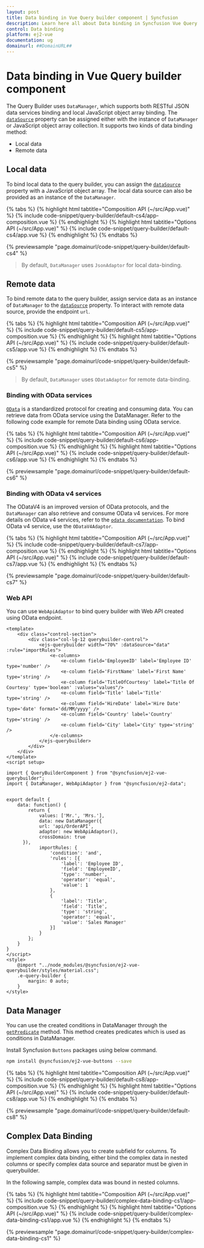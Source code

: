 ```yaml
---
layout: post
title: Data binding in Vue Query builder component | Syncfusion
description: Learn here all about Data binding in Syncfusion Vue Query builder component of Syncfusion Essential JS 2 and more.
control: Data binding 
platform: ej2-vue
documentation: ug
domainurl: ##DomainURL##
---
```


# Data binding in Vue Query builder component

The Query Builder uses `DataManager`, which supports both RESTful JSON data services binding and local JavaScript object array binding. The [`dataSource`](https://ej2.syncfusion.com/vue/documentation/api/query-builder/#datasource) property can be assigned either with the instance of `DataManager` or JavaScript object array collection. It supports two kinds of data binding method:

* Local data
* Remote data

## Local data

To bind local data to the query builder, you can assign the [`dataSource`](https://ej2.syncfusion.com/vue/documentation/api/query-builder/#datasource) property  with a JavaScript object array. The local data source can also be provided as an instance of the `DataManager`.

{% tabs %}
{% highlight html tabtitle="Composition API (~/src/App.vue)" %}
{% include code-snippet/query-builder/default-cs4/app-composition.vue %}
{% endhighlight %}
{% highlight html tabtitle="Options API (~/src/App.vue)" %}
{% include code-snippet/query-builder/default-cs4/app.vue %}
{% endhighlight %}
{% endtabs %}
        
{% previewsample "page.domainurl/code-snippet/query-builder/default-cs4" %}

> By default, `DataManager` uses `JsonAdaptor` for local data-binding.

## Remote data

To bind remote  data to the query builder, assign service data as an instance of  `DataManager` to the [`dataSource`](https://ej2.syncfusion.com/vue/documentation/api/query-builder/#datasource) property. To interact with remote data source, provide the endpoint `url`.

{% tabs %}
{% highlight html tabtitle="Composition API (~/src/App.vue)" %}
{% include code-snippet/query-builder/default-cs5/app-composition.vue %}
{% endhighlight %}
{% highlight html tabtitle="Options API (~/src/App.vue)" %}
{% include code-snippet/query-builder/default-cs5/app.vue %}
{% endhighlight %}
{% endtabs %}
        
{% previewsample "page.domainurl/code-snippet/query-builder/default-cs5" %}

> By default, `DataManager` uses `ODataAdaptor` for remote data-binding.

### Binding with OData services

[`OData`](https://www.odata.org/documentation/odata-version-3-0/) is a standardized protocol for creating and consuming data. You can retrieve data from OData service using the DataManager. Refer to the following code example for remote Data binding using OData service.

{% tabs %}
{% highlight html tabtitle="Composition API (~/src/App.vue)" %}
{% include code-snippet/query-builder/default-cs6/app-composition.vue %}
{% endhighlight %}
{% highlight html tabtitle="Options API (~/src/App.vue)" %}
{% include code-snippet/query-builder/default-cs6/app.vue %}
{% endhighlight %}
{% endtabs %}
        
{% previewsample "page.domainurl/code-snippet/query-builder/default-cs6" %}

### Binding with OData v4 services

The ODataV4 is an improved version of OData protocols, and the `DataManager` can also retrieve and consume OData v4 services. For more details on OData v4 services, refer to the [`odata documentation`](http://docs.oasis-open.org/odata/odata/v4.0/errata03/os/complete/part1-protocol/odata-v4.0-errata03-os-part1-protocol-complete.html#_Toc453752197). To bind OData v4 service, use the `ODataV4Adaptor`.

{% tabs %}
{% highlight html tabtitle="Composition API (~/src/App.vue)" %}
{% include code-snippet/query-builder/default-cs7/app-composition.vue %}
{% endhighlight %}
{% highlight html tabtitle="Options API (~/src/App.vue)" %}
{% include code-snippet/query-builder/default-cs7/app.vue %}
{% endhighlight %}
{% endtabs %}
        
{% previewsample "page.domainurl/code-snippet/query-builder/default-cs7" %}

### Web API

You can use `WebApiAdaptor` to bind query builder with Web API created using OData endpoint.

```
<template>
    <div class="control-section">
        <div class="col-lg-12 querybuilder-control">
            <ejs-querybuilder width="70%" :dataSource="data" :rule="importRules">
                <e-columns>
                    <e-column field='EmployeeID' label='Employee ID' type='number' />
                    <e-column field='FirstName' label='First Name' type='string' />
                    <e-column field='TitleOfCourtesy' label='Title Of Courtesy' type='boolean' :values="values"/>
                    <e-column field='Title' label='Title' type='string' />
                    <e-column field='HireDate' label='Hire Date' type='date' format='dd/MM/yyyy' />
                    <e-column field='Country' label='Country' type='string' />
                    <e-column field='City' label='City' type='string' />
                </e-columns>
            </ejs-querybuilder>
        </div>
    </div>
</template>
<script setup>

import { QueryBuilderComponent } from "@syncfusion/ej2-vue-querybuilder";
import { DataManager, WebApiAdaptor } from "@syncfusion/ej2-data";


export default {
    data: function() {
        return {
            values: ['Mr.', 'Mrs.'],
            data: new DataManager({
            url: 'api/OrderAPI',
            adaptor: new WebApiAdaptor(),
            crossDomain: true
      }),
            importRules: {
                'condition': 'and',
                'rules': [{
                    'label': 'Employee ID',
                    'field': 'EmployeeID',
                    'type': 'number',
                    'operator': 'equal',
                    'value': 1
                },
                {
                    'label': 'Title',
                    'field': 'Title',
                    'type': 'string',
                    'operator': 'equal',
                    'value': 'Sales Manager'
                }]
            }
        };
    }
}
</script>
<style>
    @import "../node_modules/@syncfusion/ej2-vue-querybuilder/styles/material.css";
    .e-query-builder {
        margin: 0 auto;
    }
</style>
```

## Data Manager

You can use the created conditions in DataManager through the [`getPredicate`](https://ej2.syncfusion.com/vue/documentation/api/query-builder/#getpredicate) method. This method creates predicates which is used as conditions in DataManager.

Install Syncfusion `Buttons` packages using below command.

```bash
npm install @syncfusion/ej2-vue-buttons --save
```

{% tabs %}
{% highlight html tabtitle="Composition API (~/src/App.vue)" %}
{% include code-snippet/query-builder/default-cs8/app-composition.vue %}
{% endhighlight %}
{% highlight html tabtitle="Options API (~/src/App.vue)" %}
{% include code-snippet/query-builder/default-cs8/app.vue %}
{% endhighlight %}
{% endtabs %}
        
{% previewsample "page.domainurl/code-snippet/query-builder/default-cs8" %}

## Complex Data Binding

Complex Data Binding allows you to create subfield for columns. To implement complex data binding, either bind the complex data in nested columns or specify complex data source and separator must be given in querybuilder.

In the following sample, complex data was bound in nested columns.

{% tabs %}
{% highlight html tabtitle="Composition API (~/src/App.vue)" %}
{% include code-snippet/query-builder/complex-data-binding-cs1/app-composition.vue %}
{% endhighlight %}
{% highlight html tabtitle="Options API (~/src/App.vue)" %}
{% include code-snippet/query-builder/complex-data-binding-cs1/app.vue %}
{% endhighlight %}
{% endtabs %}
        
{% previewsample "page.domainurl/code-snippet/query-builder/complex-data-binding-cs1" %}